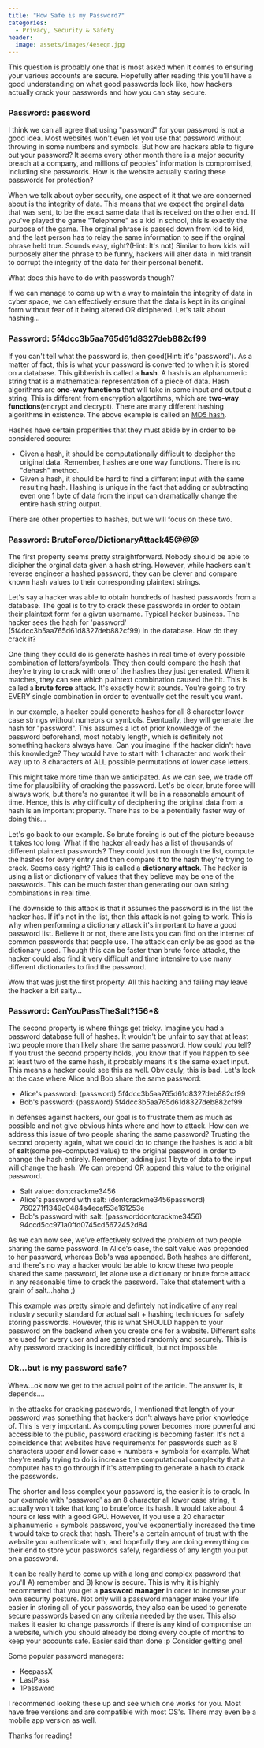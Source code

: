 ```yaml
---
title: "How Safe is my Password?"
categories:
  - Privacy, Security & Safety
header:
  image: assets/images/4eseqn.jpg
---
```


This question is probably one that is most asked when it comes to ensuring your various accounts are secure. Hopefully after reading this you'll have a good understanding on what good passwords look like, how hackers actually crack your passwords and how you can stay secure. 

### Password: password 

I think we can all agree that using "password" for your password is not a good idea. Most websites won't even let you use that password without throwing in some numbers and symbols. But how are hackers able to figure out your password? It seems every other month there is a major security breach at a company, and millions of peoples' information is compromised, including site passwords. How is the website actually storing these passwords for protection?

When we talk about cyber security, one aspect of it that we are concerned about is the integrity of data. This means that we expect the orginal data that was sent, to be the exact same data that is received on the other end. If you've played the game "Telephone" as a kid in school, this is exactly the purpose of the game. The orginal phrase is passed down from kid to kid, and the last person has to relay the same information to see if the orginal phrase held true. Sounds easy, right?(Hint: It's not) Similar to how kids will purposely alter the phrase to be funny, hackers will alter data in mid transit to corrupt the integrity of the data for their personal benefit.

What does this have to do with passwords though? 

If we can manage to come up with a way to maintain the integrity of data in cyber space, we can effectively ensure that the data is kept in its original form without fear of it being altered OR diciphered. Let's talk about hashing...

### Password: 5f4dcc3b5aa765d61d8327deb882cf99

If you can't tell what the password is, then good(Hint: it's 'password'). As a matter of fact, this is what your password is converted to when it is stored on a database. This gibberish is called a **hash**. A hash is an alphanumeric string that is a mathematical representation of a piece of data. Hash algorithms are **one-way functions** that will take in some input and output a string. This is different from encryption algortihms, which are **two-way functions**(encrypt and decrypt). There are many different hashing algorithms in existence. The above example is called an [MD5 hash](https://searchsecurity.techtarget.com/definition/MD5). 

Hashes have certain properities that they must abide by in order to be considered secure:

* Given a hash, it should be computationally difficult to decipher the original data. Remember, hashes are one way functions. There is no "dehash" method.
* Given a hash, it should be hard to find a different input with the same resulting hash. Hashing is unique in the fact that adding or subtracting even one 1 byte of data from the input can dramatically change the entire hash string output.

There are other properties to hashes, but we will focus on these two.

### Password: BruteForce/DictionaryAttack45@@@

The first property seems pretty straightforward. Nobody should be able to dicipher the orginal data given a hash string. However, while hackers can't reverse engineer a hashed password, they can be clever and compare known hash values to their corresponding plaintext strings. 

Let's say a hacker was able to obtain hundreds of hashed passwords from a database. The goal is to try to crack these passwords in order to obtain their plaintext form for a given username. Typical hacker business. The hacker sees the hash for 'password' (5f4dcc3b5aa765d61d8327deb882cf99) in the database. How do they crack it? 

One thing they could do is generate hashes in real time of every possible combination of letters/symbols. They then could compare the hash that they're trying to crack with one of the hashes they just generated. When it matches, they can see which plaintext combination caused the hit. This is called a **brute force** attack. It's exactly how it sounds. You're going to try EVERY single combination in order to eventually get the result you want. 

In our example, a hacker could generate hashes for all 8 character lower case strings without numebrs or symbols. Eventually, they will generate the hash for "password". This assumes a lot of prior knowledge of the password beforehand, most notably length, which is definitely not something hackers always have. Can you imagine if the hacker didn't have this knowledge? They would have to start with 1 character and work their way up to 8 characters of ALL possible permutations of lower case letters.

This might take more time than we anticipated. As we can see, we trade off time for plausibility of cracking the password. Let's be clear, brute force will always work, but there's no gurantee it will be in a reasonable amount of time. Hence, this is why difficulty of deciphering the original data from a hash is an important property. There has to be a potentially faster way of doing this...

Let's go back to our example. So brute forcing is out of the picture because it takes too long. What if the hacker already has a list of thousands of different plaintext passwords? They could just run through the list, compute the hashes for every entry and then compare it to the hash they're trying to crack. Seems easy right? This is called a **dictionary attack**. The hacker is using a list or dictionary of values that they believe may be one of the passwords. This can be much faster than generating our own string combinations in real time. 

The downside to this attack is that it assumes the password is in the list the hacker has. If it's not in the list, then this attack is not going to work. This is why when perfomring a dictionary attack it's important to have a good password list. Believe it or not, there are lists you can find on the internet of common passwords that people use. The attack can only be as good as the dictionary used. Though this can be faster than brute force attacks, the hacker could also find it very difficult and time intensive to use many different dictionaries to find the password.

Wow that was just the first property. All this hacking and failing may leave the hacker a bit salty...

### Password: CanYouPassTheSalt?156*&

The second property is where things get tricky. Imagine you had a password database full of hashes. It wouldn't be unfair to say that at least two people more than likely share the same password. How could you tell? If you trust the second property holds, you know that if you happen to see at least two of the same hash, it probably means it's the same exact input. This means a hacker could see this as well. Obviosuly, this is bad. Let's look at the case where Alice and Bob share the same password:

* Alice's password: (password) 5f4dcc3b5aa765d61d8327deb882cf99
* Bob's password: (password) 5f4dcc3b5aa765d61d8327deb882cf99

In defenses against hackers, our goal is to frustrate them as much as possible and not give obvious hints where and how to attack. How can we address this issue of two people sharing the same password? Trusting the second property again, what we could do to change the hashes is add a bit of **salt**(some pre-computed value) to the original password in order to change the hash entirely. Remember, adding just 1 byte of data to the input will change the hash. We can prepend OR append this value to the original password.

* Salt value: dontcrackme3456
* Alice's password with salt: (dontcrackme3456password) 760271f1349c0484a4ecaf53e161253e
* Bob's password with salt: (passworddontcrackme3456) 94ccd5cc971a0ffd0745cd5672452d84

As we can now see, we've effectively solved the problem of two people sharing the same password. In Alice's case, the salt value was prepended to her password, whereas Bob's was appended. Both hashes are different, and there's no way a hacker would be able to know these two people shared the same password, let alone use a dictionary or brute force attack in any reasonable time to crack the password. Take that statement with a grain of salt...haha ;) 

This example was pretty simple and defintely not indicative of any real industry security standard for actual salt + hashing techniques for safely storing passwords. However, this is what SHOULD happen to your password on the backend when you create one for a website. Different salts are used for every user and are generated randomly and securely. This is why password cracking is incredibly difficult, but not impossible. 

### Ok...but is my password safe?

Whew...ok now we get to the actual point of the article. The answer is, it depends....

In the attacks for cracking passwords, I mentioned that length of your password was something that hackers don't always have prior knowledge of. This is very important. As computing power becomes more powerful and accessible to the public, password cracking is becoming faster. It's not a coincidence that websites have requirements for passwords such as 8 characters upper and lower case + numbers + symbols for example. What they're really trying to do is increase the computational complexity that a computer has to go through if it's attempting to generate a hash to crack the passwords. 

The shorter and less complex your password is, the easier it is to crack. In our example with 'password' as an 8 character all lower case string, it actually won't take that long to bruteforce its hash. It would take about 4 hours or less with a good GPU. However, if you use a 20 character alphanumeric + symbols password, you've exponentially increased the time it would take to crack that hash. There's a certain amount of trust with the website you authenticate with, and hopefully they are doing everything on their end to store your passwords safely, regardless of any length you put on a password.

It can be really hard to come up with a long and complex password that you'll A) remember and B) know is secure. This is why it is highly recommened that you get a **password manager** in order to increase your own security posture. Not only will a password manager make your life easier in storing all of your passwords, they also can be used to generate secure passwords based on any criteria needed by the user. This also makes it easier to change passwords if there is any kind of compromise on a website, which you should already be doing every couple of months to keep your accounts safe. Easier said than done :p Consider getting one! 

Some popular password managers:

* KeepassX
* LastPass
* 1Password

I recommened looking these up and see which one works for you. Most have free versions and are compatible with most OS's. There may even be a mobile app version as well. 

Thanks for reading! 










